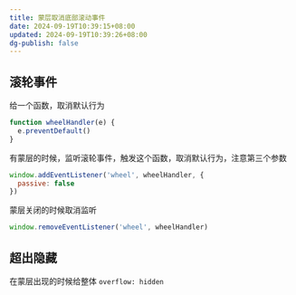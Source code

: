 ```yaml
---
title: 蒙层取消底部滚动事件
date: 2024-09-19T10:39:15+08:00
updated: 2024-09-19T10:39:26+08:00
dg-publish: false
---
```


## 滚轮事件

给一个函数，取消默认行为

```js
function wheelHandler(e) {
  e.preventDefault()
}
```

有蒙层的时候，监听滚轮事件，触发这个函数，取消默认行为，注意第三个参数

```js
window.addEventListener('wheel', wheelHandler, {
  passive: false
})
```

蒙层关闭的时候取消监听

```js
window.removeEventListener('wheel', wheelHandler)
```

## 超出隐藏

在蒙层出现的时候给整体 `overflow: hidden`
